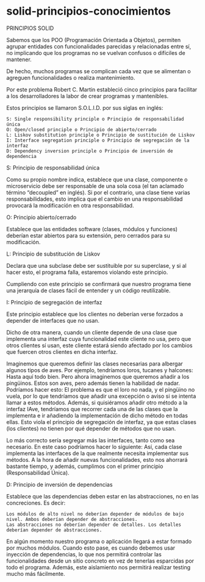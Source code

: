 # solid-principios-conocimientos
PRINCIPIOS SOLID 

Sabemos que los POO (Programación Orientada a Objetos), permiten agrupar entidades con funcionalidades parecidas y relacionadas entre sí, no implicando que los programas no se vuelvan confusos o difíciles de mantener. 

De hecho, muchos programas se complican cada vez que se alimentan o agreguen funcionalidades o realiza mantenimiento. 

Por este problema Robert C. Martin estableció cinco principios para facilitar a los desarrolladores la labor de crear programas y mantenibles. 

Estos principios se llamaron S.O.L.I.D. por sus siglas en inglés:

    S: Single responsibility principle o Principio de responsabilidad única
    O: Open/closed principle o Principio de abierto/cerrado
    L: Liskov substitution principle o Principio de sustitución de Liskov
    I: Interface segregation principle o Principio de segregación de la interfaz
    D: Dependency inversion principle o Principio de inversión de dependencia
    
    
S: Principio de responsabilidad única

Como su propio nombre indica, establece que una clase, componente o microservicio debe ser responsable de una sola cosa (el tan aclamado término “decoupled” en inglés). Si por el contrario, una clase tiene varias responsabilidades, esto implica que el cambio en una responsabilidad provocará la modificación en otra responsabilidad.


O: Principio abierto/cerrado

Establece que las entidades software (clases, módulos y funciones) deberían estar abiertos para su extensión, pero cerrados para su modificación.


L: Principio de substitución de Liskov

Declara que una subclase debe ser sustituible por su superclase, y si al hacer esto, el programa falla, estaremos violando este principio.

Cumpliendo con este principio se confirmará que nuestro programa tiene una jerarquía de clases fácil de entender y un código reutilizable.


I: Principio de segregación de interfaz

Este principio establece que los clientes no deberían verse forzados a depender de interfaces que no usan.

Dicho de otra manera, cuando un cliente depende de una clase que implementa una interfaz cuya funcionalidad este cliente no usa, pero que otros clientes sí usan, este cliente estará siendo afectado por los cambios que fuercen otros clientes en dicha interfaz.

Imaginemos que queremos definir las clases necesarias para albergar algunos tipos de aves. Por ejemplo, tendríamos loros, tucanes y halcones:
Hasta aquí todo bien. Pero ahora imaginemos que queremos añadir a los pingüinos. Estos son aves, pero además tienen la habilidad de nadar. Podríamos hacer esto:
El problema es que el loro no nada, y el pingüino no vuela, por lo que tendríamos que añadir una excepción o aviso si se intenta llamar a estos métodos. Además, si quisiéramos añadir otro método a la interfaz IAve, tendríamos que recorrer cada una de las clases que la implementa e ir añadiendo la implementación de dicho método en todas ellas. Esto viola el principio de segregación de interfaz, ya que estas clases (los clientes) no tienen por qué depender de métodos que no usan.

Lo más correcto sería segregar más las interfaces, tanto como sea necesario. En este caso podríamos hacer lo siguiente:
Así, cada clase implementa las interfaces de la que realmente necesita implementar sus métodos. A la hora de añadir nuevas funcionalidades, esto nos ahorrará bastante tiempo, y además, cumplimos con el primer principio (Responsabilidad Única).

D: Principio de inversión de dependencias

Establece que las dependencias deben estar en las abstracciones, no en las concreciones. Es decir:

    Los módulos de alto nivel no deberían depender de módulos de bajo nivel. Ambos deberían depender de abstracciones.
    Las abstracciones no deberían depender de detalles. Los detalles deberían depender de abstracciones.

En algún momento nuestro programa o aplicación llegará a estar formado por muchos módulos. Cuando esto pase, es cuando debemos usar inyección de dependencias, lo que nos permitirá controlar las funcionalidades desde un sitio concreto en vez de tenerlas esparcidas por todo el programa. Además, este aislamiento nos permitirá realizar testing mucho más fácilmente.


